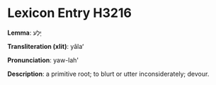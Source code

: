 # Lexicon Entry H3216

**Lemma**: יָלַע

**Transliteration (xlit)**: yâlaʻ

**Pronunciation**: yaw-lah'

**Description**:
a primitive root; to blurt or utter inconsiderately; devour.
